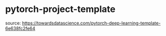# pytorch-project-template
source: https://towardsdatascience.com/pytorch-deep-learning-template-6e638fc2fe64
